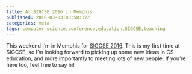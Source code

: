 ```yaml
---
title: At SIGCSE 2016 in Memphis
published: 2016-03-03T03:58:32Z
categories: meta
tags: computer science,conference,education,SIGCSE,teaching
---
```


<p>This weekend I’m in Memphis for <a href="http://sigcse2016.sigcse.org/">SIGCSE 2016</a>. This is my first time at SIGCSE, so I’m looking forward to picking up some new ideas in CS education, and more importantly to meeting lots of new people. If you’re here too, feel free to say hi!</p>
<div id="refs" class="references">

</div>


